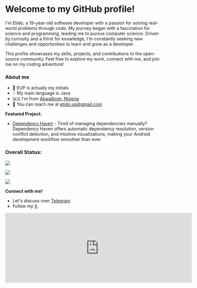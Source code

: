 # Welcome to my GitHub profile! 

I'm Etido, a 19-year-old software developer with a passion for solving real-world problems through code. My journey began with a fascination for science and programming, leading me to pursue computer science. Driven by curiosity and a thirst for knowledge, I'm constantly seeking new challenges and opportunities to learn and grow as a developer.

This profile showcases my skills, projects, and contributions to the open-source community. Feel free to explore my work, connect with me, and join me on my coding adventure! 

### About me
- 📛 EUP is actually my initials
- 💡 My main language is Java
-  🇳🇬 I'm from [AkwaIbom, Nigeria](https://en.m.wikipedia.org/wiki/Akwa_Ibom_State)
- 📨 You can reach me at etido.up@gmail.com

**Featured Project:**

* [Dependency Haven](https://github.com/etidoUP/dependency-haven) - Tired of managing dependencies manually? Dependency Haven offers automatic dependency resolution, version conflict detection, and intuitive visualizations, making your Android development workflow smoother than ever.

### Overall Status:

![](https://github-readme-stats.vercel.app/api?username=etidoUP&theme=graywhite&hide_border=false&include_all_commits=true&count_private=true)<br/>

![](https://github-readme-streak-stats.herokuapp.com/?user=etidoUP&theme=graywhite&hide_border=false)<br/>

![](https://github-readme-stats.vercel.app/api/top-langs/?username=etidoUP&theme=graywhite&hide_border=false&include_all_commits=true&count_private=true&layout=compact)


**Connect with me!**
- Let's discuss over [Telegram](https://t.me/etidoUP)
- Follow my [X](https://x.com/etidoUP?t=MmeqlAU1WupuHrSgG11aGQ&s=09)

<iframe src="https://github.com/sponsors/etidoUP/card" title="Sponsor etidoUP" height="225" width="600" style="border: 0;"></iframe>
